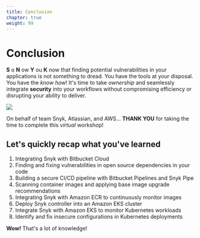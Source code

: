 ```yaml
---
title: Conclusion
chapter: true
weight: 99
---
```


# Conclusion

**S** o **N** ow **Y** ou **K** now that finding potential vulnerabilities in your applications is not something to dread. You have the tools at your disposal. You have the _know how_! It's time to take _ownership_ and seamlessly integrate **security** into your workflows without compromising efficiency or disrupting your ability to deliver.

![](https://github.com/snyk/user-docs/tree/695c746d1b207ffdf923b84e4590d31b29e2cc73/docs/.gitbook/assets/snyk-conclusion.png)

On behalf of team Snyk, Atlassian, and AWS... **THANK YOU** for taking the time to complete this _virtual_ workshop!

## Let's quickly recap what you've learned

1. Integrating Snyk with Bitbucket Cloud
2. Finding and fixing vulnerabilities in open source dependencies in your code
3. Building a secure CI/CD pipeline with Bitbucket Pipelines and Snyk Pipe
4. Scanning container images and applying base image upgrade recommendations
5. Integrating Snyk with Amazon ECR to continuously monitor images
6. Deploy Snyk controller into an Amazon EKS cluster
7. Integrate Snyk with Amazon EKS to monitor Kubernetes workloads
8. Identify and fix insecure configurations in Kubernetes deployments

**Wow!** That's a lot of knowledge!


